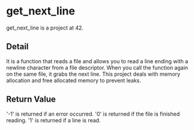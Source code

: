 # get_next_line
get_next_line is a project at 42. 

## Detail
It is a function that reads a file and allows you to read a line ending with a newline character from a file descriptor.
When you call the function again on the same file, it grabs the next line.
This project deals with memory allocation and free allocated memory to prevent leaks. 

## Return Value
'-1' is returned if an error occurred. 
'0' is returned if the file is finished reading.
'1' is returned if a line is read.
